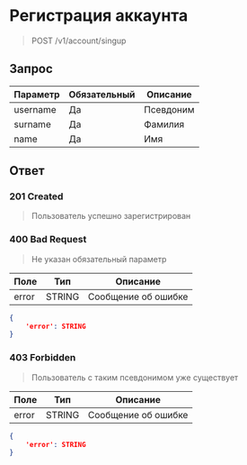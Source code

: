 # Регистрация аккаунта
> POST /v1/account/singup

## Запрос

Параметр | Обязательный | Описание
-|-|-
username | Да | Псевдоним
surname | Да | Фамилия
name | Да | Имя

## Ответ

### 201 Created
> Пользователь успешно зарегистрирован

### 400 Bad Request
> Не указан обязательный параметр

Поле | Тип | Описание
-|-|-
error | STRING | Сообщение об ошибке

```json
{
    'error': STRING
}
```

### 403 Forbidden
> Пользователь с таким псевдонимом уже существует

Поле | Тип | Описание
-|-|-
error | STRING | Сообщение об ошибке

```json
{
    'error': STRING
}
```